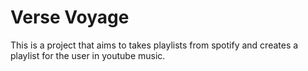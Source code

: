 # Verse Voyage 
This is a project that aims to takes playlists from spotify and creates a playlist for the user in youtube music. 
